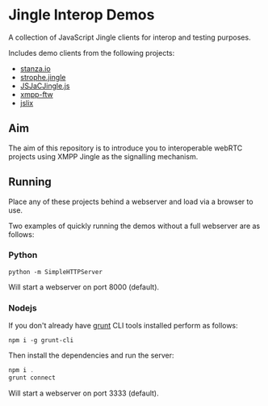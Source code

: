 # Jingle Interop Demos

A collection of JavaScript Jingle clients for interop and testing purposes.

Includes demo clients from the following projects:
- [stanza.io](https://github.com/legastero/stanza.io)
- [strophe.jingle](https://github.com/ESTOS/strophe.jingle)
- [JSJaCJingle.js](https://github.com/valeriansaliou/jsjac-jingle)
- [xmpp-ftw](https://xmpp-ftw.jit.su/)
- [jslix](https://github.com/jbinary/jslix)

## Aim

The aim of this repository is to introduce you to interoperable webRTC projects using XMPP Jingle as the signalling mechanism.

## Running

Place any of these projects behind a webserver and load via a browser to use.

Two examples of quickly running the demos without a full webserver are as follows:

### Python

`python -m SimpleHTTPServer`

Will start a webserver on port 8000 (default).

### Nodejs 

If you don't already have [grunt](http://gruntjs.com/) CLI tools installed perform as follows:

```
npm i -g grunt-cli
```

Then install the dependencies and run the server:

```js
npm i .
grunt connect
```

Will start a webserver on port 3333 (default).
